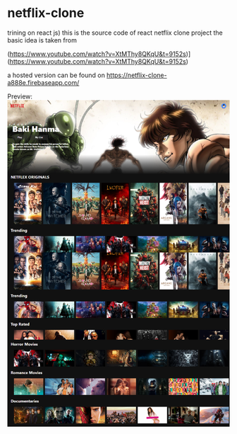 # netflix-clone
trining on react js) this is the source code of react netflix clone project the basic idea is taken from 

(https://www.youtube.com/watch?v=XtMThy8QKqU&t=9152s)](https://www.youtube.com/watch?v=XtMThy8QKqU&t=9152s)


a hosted version can be found on https://netflix-clone-a888e.firebaseapp.com/


Preview:
![](test.PNG)